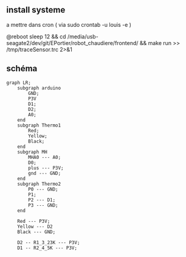 ## install systeme
a mettre dans cron ( via sudo crontab -u louis -e )

@reboot sleep 12 && cd /media/usb-seagate2/dev/git/EPortier/robot_chaudiere/frontend/ && make run >> /tmp/traceSensor.trc 2>&1


## schéma

```mermaid
graph LR;
    subgraph arduino
        GND;
        P3V
        D1;
        D2;
        A0;
    end
    subgraph Thermo1
        Red;
        Yellow;
        Black;
    end
    subgraph MH
        MHA0 --- A0;
        D0;
        plus --- P3V;
        gnd --- GND;
    end
    subgraph Thermo2
        P0 --- GND;
        P1;
        P2 --- D1;
        P3 --- GND;
    end

    Red --- P3V;
    Yellow --- D2
    Black --- GND;

    D2 -- R1_3_23K --- P3V;
    D1 -- R2_4_5K --- P3V;

```













